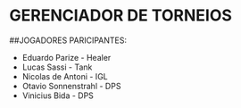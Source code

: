 # GERENCIADOR DE TORNEIOS
##JOGADORES PARICIPANTES: 
- Eduardo Parize - Healer
- Lucas Sassi - Tank
- Nicolas de Antoni - IGL
- Otavio Sonnenstrahl - DPS
- Vinicius Bida - DPS
